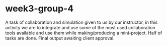 # week3-group-4

A task of collaboration and simulation given to us by our instructor, in this activity we are to integrate and use some of the most used collaboration tools available and use them while making/producing a mini-project. 
Half of tasks are done. Final output awaiting client approval.
